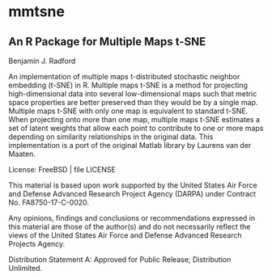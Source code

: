 # mmtsne

## An R Package for Multiple Maps t-SNE

Benjamin J. Radford


An implementation of multiple maps t-distributed stochastic neighbor embedding (t-SNE) in R. Multiple maps t-SNE is a method for projecting high-dimensional data into several low-dimensional maps such that metric space properties are better preserved than they would be by a single map. Multiple maps t-SNE with only one map is equivalent to standard t-SNE. When projecting onto more than one map, multiple maps t-SNE estimates a set of latent weights that allow each point to contribute to one or more maps depending on similarity relationships in the original data. This implementation is a port of the original Matlab library by Laurens van der Maaten.

License: FreeBSD | file LICENSE

<hline>

This material is based upon work supported by the United States Air Force and Defense Advanced Research Project Agency (DARPA) under Contract No. FA8750-17-C-0020.

Any opinions, findings and conclusions or recommendations expressed in this material are those of the author(s) and do not necessarily reflect the views of the United States Air Force and Defense Advanced Research Projects Agency.

Distribution Statement A: Approved for Public Release; Distribution Unlimited.
